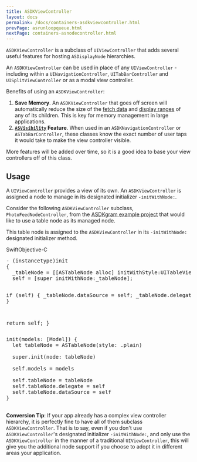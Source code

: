 ```yaml
---
title: ASDKViewController
layout: docs
permalink: /docs/containers-asdkviewcontroller.html
prevPage: asrunloopqueue.html
nextPage: containers-asnodecontroller.html
---
```


`ASDKViewController` is a subclass of `UIViewController` that adds several useful features for hosting `ASDisplayNode` hierarchies.

An `ASDKViewController` can be used in place of any `UIViewController` - including within a `UINavigationController`, `UITabBarController` and `UISplitViewController` or as a modal view controller. 

Benefits of using an `ASDKViewController`:
<ol>
<li><b>Save Memory</b>. An <code>ASDKViewController</code> that goes off screen will automatically reduce the size of the <a href="intelligent-preloading.html">fetch data</a> and <a href="intelligent-preloading.html">display ranges</a> of any of its children. This is key for memory management in large applications. </li>
<li><b><a href="asvisibility.html"><code>ASVisibility</code></a> Feature</b>. When used in an <code>ASDKNavigationController</code> or <code>ASTabBarController</code>, these classes know the exact number of user taps it would take to make the view controller visible.</li>
</ol>

More features will be added over time, so it is a good idea to base your view controllers off of this class. 

## Usage

A `UIViewController` provides a view of its own. An `ASDKViewController` is assigned a node to manage in its designated initializer `-initWithNode:`. 

Consider the following `ASDKViewController` subclass, `PhotoFeedNodeController`, from the <a href="https://github.com/texturegroup/texture/tree/master/examples/ASDKgram">ASDKgram example project</a> that would like to use a table node as its managed node. 

This table node is assigned to the `ASDKViewController` in its `-initWithNode:` designated initializer method.

<div class = "highlight-group">
<span class="language-toggle"><a data-lang="swift" class="swiftButton">Swift</a><a data-lang="objective-c" class = "active objcButton">Objective-C</a></span>
<div class = "code">
  <pre lang="objc" class="objcCode">
- (instancetype)init
{
  _tableNode = [[ASTableNode alloc] initWithStyle:UITableViewStylePlain];
  self = [super initWithNode:_tableNode];
  
  if (self) {
    _tableNode.dataSource = self;
    _tableNode.delegate = self;
  }
  
  return self;
}
  </pre>

  <pre lang="swift" class = "swiftCode hidden">
init(models: [Model]) {
  let tableNode = ASTableNode(style: .plain)

  super.init(node: tableNode)

  self.models = models
  
  self.tableNode = tableNode
  self.tableNode.delegate = self
  self.tableNode.dataSource = self
}
</pre>
</div>
</div>

<br>
<div class = "note">
<b>Conversion Tip</b>: If your app already has a complex view controller hierarchy, it is perfectly fine to have all of them subclass <code>ASDKViewController</code>. That is to say, even if you don't use <code>ASDKViewController</code>'s designated initializer <code>-initWithNode:</code>, and only use the <code>ASDKViewController</code> in the manner of a traditional <code>UIViewController</code>, this will give you the additional node support if you choose to adopt it in different areas your application. 
</div>

